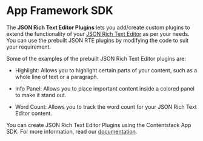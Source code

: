 # App Framework SDK

The **JSON Rich Text Editor Plugins** lets you add/create custom plugins to extend the functionality of your [JSON Rich Text Editor](https://www.contentstack.com/docs/developers/json-rich-text-editor/about-json-rich-text-editor/) as per your needs. You can use the prebuilt JSON RTE plugins by modifying the code to suit your requirement.

Some of the examples of the prebuilt JSON Rich Text Editor plugins are:

-   Highlight: Allows you to highlight certain parts of your content, such as a whole line of text or a paragraph.

-   Info Panel: Allows you to place important content inside a colored panel to make it stand out.

-   Word Count: Allows you to track the word count for your JSON Rich Text Editor content.

You can create JSON Rich Text Editor Plugins using the Contentstack App SDK. For more information, read our [documentation](https://www.contentstack.com/docs/developers/json-rich-text-editor-plugins/about-json-rte-plugins/).
